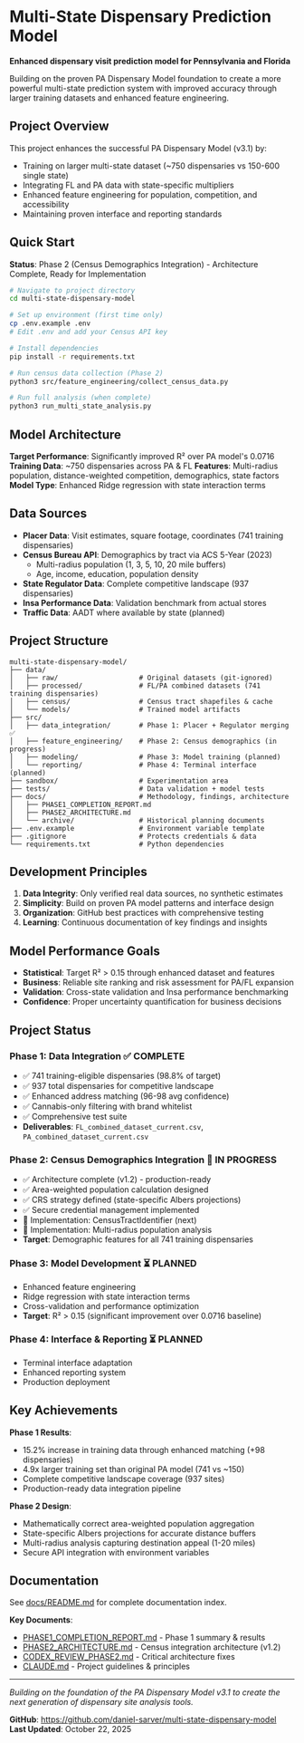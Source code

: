 # Multi-State Dispensary Prediction Model

**Enhanced dispensary visit prediction model for Pennsylvania and Florida**

Building on the proven PA Dispensary Model foundation to create a more powerful multi-state prediction system with improved accuracy through larger training datasets and enhanced feature engineering.

## Project Overview

This project enhances the successful PA Dispensary Model (v3.1) by:
- Training on larger multi-state dataset (~750 dispensaries vs 150-600 single state)
- Integrating FL and PA data with state-specific multipliers
- Enhanced feature engineering for population, competition, and accessibility
- Maintaining proven interface and reporting standards

## Quick Start

**Status**: Phase 2 (Census Demographics Integration) - Architecture Complete, Ready for Implementation

```bash
# Navigate to project directory
cd multi-state-dispensary-model

# Set up environment (first time only)
cp .env.example .env
# Edit .env and add your Census API key

# Install dependencies
pip install -r requirements.txt

# Run census data collection (Phase 2)
python3 src/feature_engineering/collect_census_data.py

# Run full analysis (when complete)
python3 run_multi_state_analysis.py
```

## Model Architecture

**Target Performance**: Significantly improved R² over PA model's 0.0716
**Training Data**: ~750 dispensaries across PA & FL
**Features**: Multi-radius population, distance-weighted competition, demographics, state factors
**Model Type**: Enhanced Ridge regression with state interaction terms

## Data Sources

- **Placer Data**: Visit estimates, square footage, coordinates (741 training dispensaries)
- **Census Bureau API**: Demographics by tract via ACS 5-Year (2023)
  - Multi-radius population (1, 3, 5, 10, 20 mile buffers)
  - Age, income, education, population density
- **State Regulator Data**: Complete competitive landscape (937 dispensaries)
- **Insa Performance Data**: Validation benchmark from actual stores
- **Traffic Data**: AADT where available by state (planned)

## Project Structure

```
multi-state-dispensary-model/
├── data/
│   ├── raw/                    # Original datasets (git-ignored)
│   ├── processed/              # FL/PA combined datasets (741 training dispensaries)
│   ├── census/                 # Census tract shapefiles & cache
│   └── models/                 # Trained model artifacts
├── src/
│   ├── data_integration/       # Phase 1: Placer + Regulator merging ✅
│   ├── feature_engineering/    # Phase 2: Census demographics (in progress)
│   ├── modeling/               # Phase 3: Model training (planned)
│   └── reporting/              # Phase 4: Terminal interface (planned)
├── sandbox/                    # Experimentation area
├── tests/                      # Data validation + model tests
├── docs/                       # Methodology, findings, architecture
│   ├── PHASE1_COMPLETION_REPORT.md
│   ├── PHASE2_ARCHITECTURE.md
│   └── archive/                # Historical planning documents
├── .env.example                # Environment variable template
├── .gitignore                  # Protects credentials & data
└── requirements.txt            # Python dependencies
```

## Development Principles

1. **Data Integrity**: Only verified real data sources, no synthetic estimates
2. **Simplicity**: Build on proven PA model patterns and interface design
3. **Organization**: GitHub best practices with comprehensive testing
4. **Learning**: Continuous documentation of key findings and insights

## Model Performance Goals

- **Statistical**: Target R² > 0.15 through enhanced dataset and features
- **Business**: Reliable site ranking and risk assessment for PA/FL expansion
- **Validation**: Cross-state validation and Insa performance benchmarking
- **Confidence**: Proper uncertainty quantification for business decisions

## Project Status

### Phase 1: Data Integration ✅ COMPLETE
- ✅ 741 training-eligible dispensaries (98.8% of target)
- ✅ 937 total dispensaries for competitive landscape
- ✅ Enhanced address matching (96-98 avg confidence)
- ✅ Cannabis-only filtering with brand whitelist
- ✅ Comprehensive test suite
- **Deliverables**: `FL_combined_dataset_current.csv`, `PA_combined_dataset_current.csv`

### Phase 2: Census Demographics Integration 🚧 IN PROGRESS
- ✅ Architecture complete (v1.2) - production-ready
- ✅ Area-weighted population calculation designed
- ✅ CRS strategy defined (state-specific Albers projections)
- ✅ Secure credential management implemented
- 🚧 Implementation: CensusTractIdentifier (next)
- 🚧 Implementation: Multi-radius population analysis
- **Target**: Demographic features for all 741 training dispensaries

### Phase 3: Model Development ⏳ PLANNED
- Enhanced feature engineering
- Ridge regression with state interaction terms
- Cross-validation and performance optimization
- **Target**: R² > 0.15 (significant improvement over 0.0716 baseline)

### Phase 4: Interface & Reporting ⏳ PLANNED
- Terminal interface adaptation
- Enhanced reporting system
- Production deployment

## Key Achievements

**Phase 1 Results**:
- 15.2% increase in training data through enhanced matching (+98 dispensaries)
- 4.9x larger training set than original PA model (741 vs ~150)
- Complete competitive landscape coverage (937 sites)
- Production-ready data integration pipeline

**Phase 2 Design**:
- Mathematically correct area-weighted population aggregation
- State-specific Albers projections for accurate distance buffers
- Multi-radius analysis capturing destination appeal (1-20 miles)
- Secure API integration with environment variables

## Documentation

See [docs/README.md](docs/README.md) for complete documentation index.

**Key Documents**:
- [PHASE1_COMPLETION_REPORT.md](docs/PHASE1_COMPLETION_REPORT.md) - Phase 1 summary & results
- [PHASE2_ARCHITECTURE.md](docs/PHASE2_ARCHITECTURE.md) - Census integration architecture (v1.2)
- [CODEX_REVIEW_PHASE2.md](docs/CODEX_REVIEW_PHASE2.md) - Critical architecture fixes
- [CLAUDE.md](CLAUDE.md) - Project guidelines & principles

---

*Building on the foundation of the PA Dispensary Model v3.1 to create the next generation of dispensary site analysis tools.*

**GitHub**: https://github.com/daniel-sarver/multi-state-dispensary-model
**Last Updated**: October 22, 2025